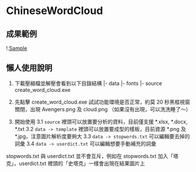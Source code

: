# ChineseWordCloud

## 成果範例

!.[Sample](https://github.com/mystic01/ChineseWordCloud/blob/master/dist/Avengers.png)

## 懶人使用說明
1. 下載壓縮檔並解壓會看到以下目錄結構
|- data
|- fonts
|- source
create_word_cloud.exe

2. 先點擊 create_word_cloud.exe 試試功能環境是否正常，約莫 20 秒黑框視窗關閉，出現 Avengers.png 及 cloud.png
（如果沒有出現，可以洗洗睡了～）

3. 開始使用
3.1 `source` 裡頭可以放置要分析的資料，目前僅支援 *.xlsx, *.docx, *.txt
3.2 `data -> template` 裡頭可以放置要成型的樣板，目前資源 *.png 及 *.jpg，注意圖片解析度要夠大
3.3 `data -> stopwords.txt` 可以編輯要去掉的詞彙
3.4 `data -> userdict.txt` 可以編輯想要手動補充的詞彙

stopwords.txt 與 userdict.txt 並不會互斥，例如在 stopwords.txt 加入「塔克」，userdict.txt 裡頭的「史塔克」一樣會出現在結果圖片上

